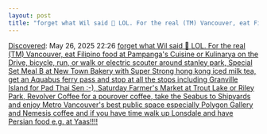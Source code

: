 ```yaml
---
layout: post
title: "forget what Wil said 🙂 LOL. For the real (TM) Vancouver, eat Filipino food at Pampanga's Cuisine or Kulinarya on the Drive,  bicycle, run, or walk or electric scouter around stanley park, Special Set Meal B at New Town Bakery with Super Strong hong kong iced milk tea, get an Aquabus ferry pass and stop at all the stops including Granville Island for Pad Thai Sen :-), Saturday Farmer's Market at Trout Lake or Riley Park, Revolver Coffee for a pourover coffee, take the Seabus to Shipyards and enjoy Metro Vancouver's best public space especially Polygon Gallery and Nemesis coffee and if you have time walk up Lonsdale and have Persian food e.g. at Yaas!!!!"
---
```

[Discovered](http://rolandtanglao.com/2020/07/29/p1-blogthis-checkvist-list-links-to-blog/): May 26, 2025 22:26 [forget what Wil said 🙂 LOL. For the real (TM) Vancouver, eat Filipino food at Pampanga's Cuisine or Kulinarya on the Drive,  bicycle, run, or walk or electric scouter around stanley park, Special Set Meal B at New Town Bakery with Super Strong hong kong iced milk tea, get an Aquabus ferry pass and stop at all the stops including Granville Island for Pad Thai Sen :-), Saturday Farmer's Market at Trout Lake or Riley Park, Revolver Coffee for a pourover coffee, take the Seabus to Shipyards and enjoy Metro Vancouver's best public space especially Polygon Gallery and Nemesis coffee and if you have time walk up Lonsdale and have Persian food e.g. at Yaas!!!!](https://cosocial.ca/@roland.wordpress.com@roland.wordpress.com/114578007562262873)
